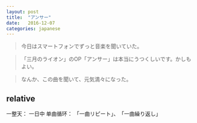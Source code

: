 ```yaml
---
layout: post
title:  "アンサー"
date:   2016-12-07
categories: japanese
---
```


> 今日はスマートフォンでずっと音楽を聞いていた。

> 「三月のライオン」のOP「アンサー」は本当にうつくしいです。かしもよい。

> なんか、この曲を聞いて、元気満々になった。


## relative

一整天： 一日中
单曲循环： 「一曲リピート」、　「一曲繰り返し」

